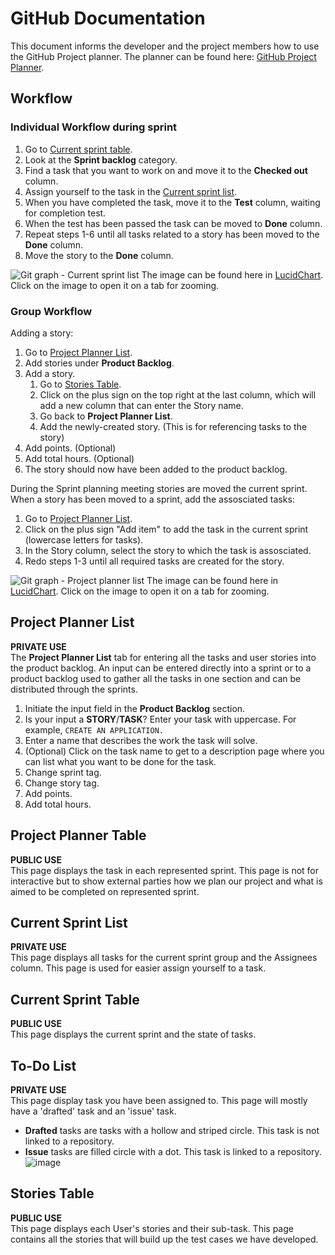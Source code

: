 # GitHub Documentation
This document informs the developer and the project members how to use the GitHub Project planner.
The planner can be found here: [GitHub Project Planner](https://github.com/orgs/kth-ii1302-vt22-group-3/projects/4/views/2).

## Workflow

### Individual Workflow during sprint
1. Go to [Current sprint table](https://github.com/orgs/kth-ii1302-vt22-group-3/projects/4/views/6).
2. Look at the **Sprint backlog** category.
3. Find a task that you want to work on and move it to the **Checked out** column.
4. Assign yourself to the task in the [Current sprint list](https://github.com/orgs/kth-ii1302-vt22-group-3/projects/4/views/5).
5. When you have completed the task, move it to the **Test** column, waiting for completion test.
6. When the test has been passed the task can be moved to **Done** column.
7. Repeat steps 1-6 until all tasks related to a story has been moved to the **Done** column.
8. Move the story to the **Done** column.


![Git graph - Current sprint list](https://user-images.githubusercontent.com/25460850/160890919-f8448f78-203f-45da-9ca8-96cf5d43779a.png)
The image can be found here in [LucidChart](https://lucid.app/lucidchart/d2b1a6c5-9a32-4d96-a6b5-a33ea3bd20d2/edit?invitationId=inv_49ced18d-1418-42e7-ad07-44db75795566). 
Click on the image to open it on a tab for zooming.


### Group Workflow
Adding a story:
1. Go to [Project Planner List](https://github.com/orgs/kth-ii1302-vt22-group-3/projects/4/views/2).
2. Add stories under **Product Backlog**.
3. Add a story.
   1. Go to [Stories Table](https://github.com/orgs/kth-ii1302-vt22-group-3/projects/4/views/5).
   2. Click on the plus sign on the top right at the last column, which will add a new column that can enter the Story name.
   3. Go back to **Project Planner List**.
   4. Add the newly-created story. (This is for referencing tasks to the story)
4. Add points. (Optional)
5. Add total hours. (Optional)
6. The story should now have been added to the product backlog.

During the Sprint planning meeting stories are moved the current sprint. When a story has been moved to a sprint, add the assosciated tasks:
1. Go to [Project Planner List](https://github.com/orgs/kth-ii1302-vt22-group-3/projects/4/views/2).
2. Click on the plus sign "Add item" to add the task in the current sprint (lowercase letters for tasks).
3. In the Story column, select the story to which the task is assosciated.
4. Redo steps 1-3 until all required tasks are created for the story.

![Git graph - Project planner list](https://user-images.githubusercontent.com/25460850/160890323-6ea8b209-047e-4557-a9ac-bcd8d4ea1cea.png)
The image can be found here in [LucidChart](https://lucid.app/lucidchart/d2b1a6c5-9a32-4d96-a6b5-a33ea3bd20d2/edit?invitationId=inv_49ced18d-1418-42e7-ad07-44db75795566). 
Click on the image to open it on a tab for zooming.

## Project Planner List
**PRIVATE USE**  
The **Project Planner List** tab for entering all the tasks and user stories into the product backlog. 
An input can be entered directly into a sprint or to a product backlog used to gather all the tasks in one section and can be distributed through the sprints.

1. Initiate the input field in the **Product Backlog** section.
2. Is your input a **STORY**/**TASK**? Enter your task with uppercase. For example, `CREATE AN APPLICATION.`
3. Enter a name that describes the work the task will solve.
4. (Optional) Click on the task name to get to a description page where you can list what you want to be done for the task.
5. Change sprint tag.
6. Change story tag.
7. Add points.
8. Add total hours.


## Project Planner Table
**PUBLIC USE**  
This page displays the task in each represented sprint. 
This page is not for interactive but to show external parties how we plan our project and what is aimed to be completed on represented sprint.


## Current Sprint List
**PRIVATE USE**  
This page displays all tasks for the current sprint group and the Assignees column.
This page is used for easier assign yourself to a task.


## Current Sprint Table
**PUBLIC USE**  
This page displays the current sprint and the state of tasks. 


## To-Do List
**PRIVATE USE**  
This page display task you have been assigned to. 
This page will mostly have a 'drafted' task and an 'issue' task. 
- **Drafted** tasks are tasks with a hollow and striped circle. This task is not linked to a repository.
- **Issue** tasks are filled circle with a dot. This task is linked to a repository.
![image](https://user-images.githubusercontent.com/25460850/160891173-79b6ff2b-9be5-4b21-9440-89072af229d9.png)


## Stories Table
**PUBLIC USE**  
This page displays each User's stories and their sub-task. 
This page contains all the stories that will build up the test cases we have developed. 

